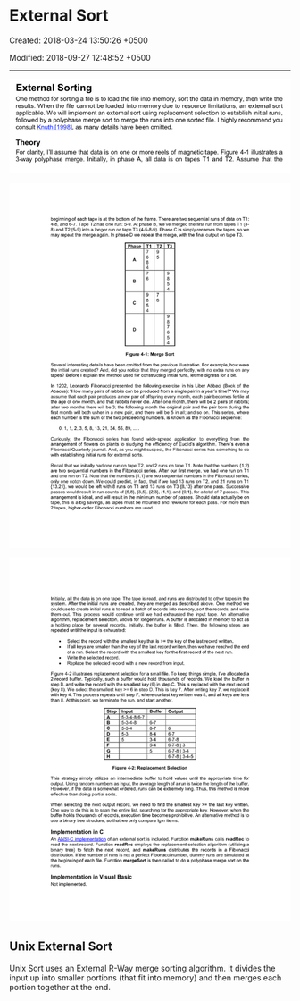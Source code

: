 # External Sort

Created: 2018-03-24 13:50:26 +0500

Modified: 2018-09-27 12:48:52 +0500

---

![image](media/External-Sort-image1.png)

![image](media/External-Sort-image2.png)

![image](media/External-Sort-image3.png)

## Unix External Sort

Unix Sort uses an External R-Way merge sorting algorithm. It divides the input up into smaller portions (that fit into memory) and then merges each portion together at the end.

